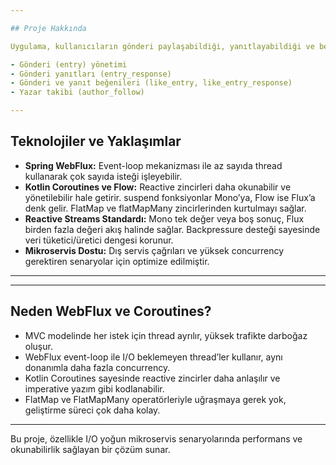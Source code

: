 ```yaml
---

## Proje Hakkında

Uygulama, kullanıcıların gönderi paylaşabildiği, yanıtlayabildiği ve beğenilerle etkileşimde bulunabildiği bir sosyal servis mimarisine sahiptir. Mikroservis yaklaşımıyla dış servis çağrılarına, gerçek zamanlı akışlara ve yüksek eşzamanlı isteklere uygun olarak geliştirilmiştir.

- Gönderi (entry) yönetimi  
- Gönderi yanıtları (entry_response)  
- Gönderi ve yanıt beğenileri (like_entry, like_entry_response)  
- Yazar takibi (author_follow)  

---
```


## Teknolojiler ve Yaklaşımlar

- **Spring WebFlux:** Event-loop mekanizması ile az sayıda thread kullanarak çok sayıda isteği işleyebilir.  
- **Kotlin Coroutines ve Flow:** Reactive zincirleri daha okunabilir ve yönetilebilir hale getirir. suspend fonksiyonlar Mono’ya, Flow ise Flux’a denk gelir. FlatMap ve flatMapMany zincirlerinden kurtulmayı sağlar.  
- **Reactive Streams Standardı:** Mono tek değer veya boş sonuç, Flux birden fazla değeri akış halinde sağlar. Backpressure desteği sayesinde veri tüketici/üretici dengesi korunur.  
- **Mikroservis Dostu:** Dış servis çağrıları ve yüksek concurrency gerektiren senaryolar için optimize edilmiştir.  

---




---

## Neden WebFlux ve Coroutines?

- MVC modelinde her istek için thread ayrılır, yüksek trafikte darboğaz oluşur.  
- WebFlux event-loop ile I/O beklemeyen thread’ler kullanır, aynı donanımla daha fazla concurrency.  
- Kotlin Coroutines sayesinde reactive zincirler daha anlaşılır ve imperative yazım gibi kodlanabilir.  
- FlatMap ve FlatMapMany operatörleriyle uğraşmaya gerek yok, geliştirme süreci çok daha kolay.  

---

Bu proje, özellikle I/O yoğun mikroservis senaryolarında performans ve okunabilirlik sağlayan bir çözüm sunar.  
